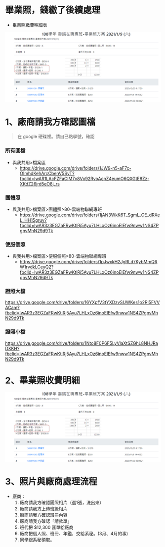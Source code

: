 # 畢業照，錢繳了後續處理

- [畢業照繳費明細表](http://123.57.20.183/serp/yu/stuEvent/s/photo_list.asp?eventid=16)

![](12.jpg)

# 1、廠商請我方確認圖檔

> 在 google 硬碟裡。請自已點學號，確認
> 

### 所有圖檔

- 與我共用>檔案區
  - https://drive.google.com/drive/folders/1JW9-n5-aF7c-OImhdKehArcCbenV5SvT?fbclid=IwAR1LAcFZFaClM7v8Vx92RvoAcnZ4eumO6QXGtE8Zz-XKdZ26jrd5eO8j_rs

### 團體照
- 與我共用>檔案區>團體照>80-雲端物聯網專班
  - https://drive.google.com/drive/folders/1jAN3WkK6T_SgmL_OE_dRXeL_HH15gruv?fbclid=IwAR3z3EGZaFRwKtlRj5Ayu7LHLxOz6inoElEfw9nww1NS4ZPgnvMhN29d9Tk

### 便服個照
- 與我共用>檔案區>便服個照>80-雲端物聯網專班
  - https://drive.google.com/drive/folders/1pJwxkH2JgRLd7KybMmQRW1rvdkLCeyQ2?fbclid=IwAR3z3EGZaFRwKtlRj5Ayu7LHLxOz6inoElEfw9nww1NS4ZPgnvMhN29d9Tk

### 證照大檔

https://drive.google.com/drive/folders/16YXpfV3tYXDzvSUWKes1o2Ri5FVVACam?fbclid=IwAR3z3EGZaFRwKtlRj5Ayu7LHLxOz6inoElEfw9nww1NS4ZPgnvMhN29d9Tk

### 證照小檔

https://drive.google.com/drive/folders/1Nto8F0P6F5LyVlaXtSZGhL8NHJRaDXKH?fbclid=IwAR3z3EGZaFRwKtlRj5Ayu7LHLxOz6inoElEfw9nww1NS4ZPgnvMhN29d9Tk

# 2、畢業照收費明細

![](12.jpg)


# 3、照片與廠商處理流程

- 廠商：
  1. 廠商請我方確認團照相片（選1張，洗出來）
  2. 廠商請我方上傳班級相片
  3. 廠商請我方確認班冊內容
  4. 廠商請我方確認「請款單」
  5. 班代把 $12,300 匯單給廠商
  6. 廠商把個人照、班冊、年鑑，交給系秘。(3月、4月的事)
  7. 同學跟系秘領取。



